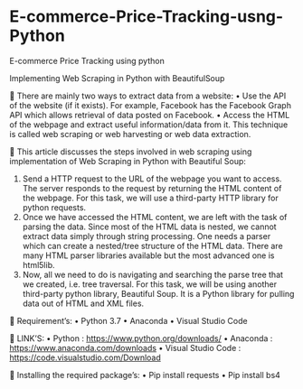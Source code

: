 # E-commerce-Price-Tracking-usng-Python
E-commerce Price Tracking using python


Implementing Web Scraping in Python with BeautifulSoup

	There are mainly two ways to extract data from a website:
•	Use the API of the website (if it exists). For example, Facebook has the Facebook Graph API which allows retrieval of data posted on Facebook.
•	Access the HTML of the webpage and extract useful information/data from it. This technique is called web scraping or web harvesting or web data extraction.

	This article discusses the steps involved in web scraping using  implementation of Web Scraping in Python with Beautiful Soup:
1.	Send a HTTP request to the URL of the webpage you want to access. The server responds to the request by returning the HTML content of the webpage. For this task, we will use a third-party HTTP library for python requests.
2.	Once we have accessed the HTML content, we are left with the task of parsing the data. Since most of the HTML data is nested, we cannot extract data simply through string processing. One needs a parser which can create a nested/tree structure of the HTML data. There are many HTML parser libraries available but the most advanced one is html5lib.
3.	Now, all we need to do is navigating and searching the parse tree that we created, i.e. tree traversal. For this task, we will be using another third-party python library, Beautiful Soup. It is a Python library for pulling data out of HTML and XML files.

	Requirement’s:
•	Python 3.7
•	Anaconda 
•	Visual Studio Code  

	LINK’S:
•	Python : https://www.python.org/downloads/
•	Anaconda : https://www.anaconda.com/downloads
•	Visual Studio Code :  https://code.visualstudio.com/Download

	Installing the required package’s:
•	Pip install requests
•	Pip install bs4
